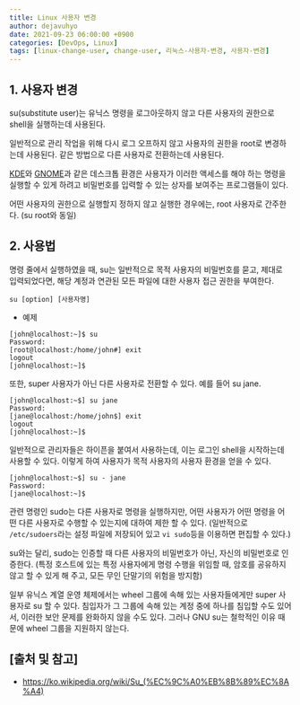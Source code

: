 ```yaml
---
title: Linux 사용자 변경
author: dejavuhyo
date: 2021-09-23 06:00:00 +0900
categories: [DevOps, Linux]
tags: [linux-change-user, change-user, 리눅스-사용자-변경, 사용자-변경]
---
```


## 1. 사용자 변경
su(substitute user)는 유닉스 명령을 로그아웃하지 않고 다른 사용자의 권한으로 shell을 실행하는데 사용된다.

일반적으로 관리 작업을 위해 다시 로그 오프하지 않고 사용자의 권한을 root로 변경하는데 사용된다. 같은 방법으로 다른 사용자로 전환하는데 사용된다.

[KDE](https://ko.wikipedia.org/wiki/KDE)와 [GNOME](https://ko.wikipedia.org/wiki/%EA%B7%B8%EB%86%88)과 같은 데스크톱 환경은 사용자가 이러한 액세스를 해야 하는 명령을 실행할 수 있게 하려고 비밀번호를 입력할 수 있는 상자를 보여주는 프로그램들이 있다.

어떤 사용자의 권한으로 실행할지 정하지 않고 실행한 경우에는, root 사용자로 간주한다. (su root와 동일)

## 2. 사용법
명령 줄에서 실행하였을 때, su는 일반적으로 목적 사용자의 비밀번호를 묻고, 제대로 입력되었다면, 해당 계정과 연관된 모든 파일에 대한 사용자 접근 권한을 부여한다.

```shell
su [option] [사용자명]
```

* 예제

```shell
[john@localhost:~]$ su
Password:
[root@localhost:/home/john#] exit
logout
[john@localhost:~]$
```

또한, super 사용자가 아닌 다른 사용자로 전환할 수 있다. 예를 들어 su jane.

```shell
[john@localhost:~$] su jane
Password:
[jane@localhost:/home/john$] exit
logout
[john@localhost:~]$
```

일반적으로 관리자들은 하이픈을 붙여서 사용하는데, 이는 로그인 shell을 시작하는데 사용할 수 있다. 이렇게 하여 사용자가 목적 사용자의 사용자 환경을 얻을 수 있다.

```shell
[john@localhost:~$] su - jane
Password:
[jane@localhost:~]$
```

관련 명령인 sudo는 다른 사용자로 명령을 실행하지만, 어떤 사용자가 어떤 명령을 어떤 다른 사용자로 수행할 수 있는지에 대하여 제한 할 수 있다. (일반적으로 `/etc/sudoers`라는 설정 파일에 저장되어 있고 `vi sudo`등을 이용하면 편집할 수 있다.)

su와는 달리, sudo는 인증할 때 다른 사용자의 비밀번호가 아닌, 자신의 비밀번호로 인증한다. (특정 호스트에 있는 특정 사용자에게 명령 수행을 위임할 때, 암호를 공유하지 않고 할 수 있게 해 주고, 모든 무인 단말기의 위험을 방지함)

일부 유닉스 계열 운영 체제에서는 wheel 그룹에 속해 있는 사용자들에게만 super 사용자로 su 할 수 있다. 침입자가 그 그룹에 속해 있는 계정 중에 하나를 침입할 수도 있어서, 이러한 보안 문제를 완화하지 않을 수도 있다. 그러나 GNU su는 철학적인 이유 때문에 wheel 그룹을 지원하지 않는다.

## [출처 및 참고]
* <https://ko.wikipedia.org/wiki/Su_(%EC%9C%A0%EB%8B%89%EC%8A%A4)>
